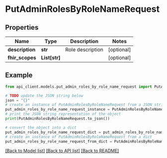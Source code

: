 # PutAdminRolesByRoleNameRequest


## Properties

Name | Type | Description | Notes
------------ | ------------- | ------------- | -------------
**description** | **str** | Role description | [optional] 
**fhir_scopes** | **List[str]** |  | [optional] 

## Example

```python
from api_client.models.put_admin_roles_by_role_name_request import PutAdminRolesByRoleNameRequest

# TODO update the JSON string below
json = "{}"
# create an instance of PutAdminRolesByRoleNameRequest from a JSON string
put_admin_roles_by_role_name_request_instance = PutAdminRolesByRoleNameRequest.from_json(json)
# print the JSON string representation of the object
print(PutAdminRolesByRoleNameRequest.to_json())

# convert the object into a dict
put_admin_roles_by_role_name_request_dict = put_admin_roles_by_role_name_request_instance.to_dict()
# create an instance of PutAdminRolesByRoleNameRequest from a dict
put_admin_roles_by_role_name_request_from_dict = PutAdminRolesByRoleNameRequest.from_dict(put_admin_roles_by_role_name_request_dict)
```
[[Back to Model list]](../README.md#documentation-for-models) [[Back to API list]](../README.md#documentation-for-api-endpoints) [[Back to README]](../README.md)


